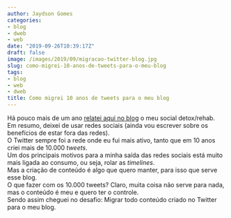 ```yaml
---
author: Jaydson Gomes
categories:
- blog
- dweb
- web
date: "2019-09-26T10:39:17Z"
draft: false
image: /images/2019/09/migracao-twitter-blog.jpg
slug: como-migrei-10-anos-de-tweets-para-o-meu-blog
tags:
- blog
- web
- dweb
title: Como migrei 10 anos de tweets para o meu blog
---
```

Há pouco mais de um ano [relatei aqui no blog](https://jaydson.com/social-detox-rehab/) o meu social detox/rehab.  
Em resumo, deixei de usar redes sociais (ainda vou escrever sobre os benefícios de estar fora das redes).  
O Twitter sempre foi a rede onde eu fui mais ativo, tanto que em 10 anos criei mais de 10.000 *tweets*.  
Um dos principais motivos para a minha saída das redes sociais está muito mais ligada ao consumo, ou seja, rolar as *timelines*.  
Mas a criação de conteúdo é algo que quero manter, para isso que serve esse blog.  
O que fazer com os 10.000 tweets? Claro, muita coisa não serve para nada, mas o conteúdo é meu e quero ter o controle.  
Sendo assim cheguei no desafio: Migrar todo conteúdo criado no Twitter para o meu blog.  

### 
